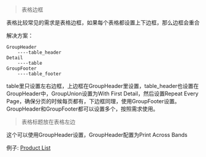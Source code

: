 >表格边框

表格比较常见的需求是表格边框，如果每个表格都设置上下边框，那么边框会重合

解决方案：

```
GroupHeader
    ----table_header
Detail
    ----table
GroupFooter
    ----table_footer
```

table里只设置左右边框，上边框在GroupHeader里设置，table_header也设置在GroupHeader中，GroupUnion设置为With First Detail，然后设置Repeat Every Page，确保分页的时候每页都有，下边框同理，使用GroupFooter设置。GroupHeader和GroupFooter都可以设置多个，按照需求使用。

>表格标题放在表格左边

这个可以使用GroupHeader设置，GroupHeader配置为Print Across Bands 

例子:
[Product List](https://demos.devexpress.com/ASPNetCore/Demo/Reporting/ProductListReport/NetCore/Light/)
